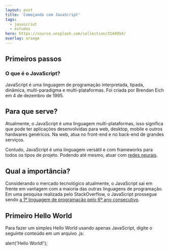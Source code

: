 ```yaml
---
layout: post
title: 'Começando com JavaScript'
tags:
  - javascriot
  - estudos
hero: https://source.unsplash.com/collection/3144954/
overlay: orange
---
```

## Primeiros passos
### O que é o JavaScript?
JavaScript é uma linguagem de programação interpretada, tipada, dinâmica, multi-paradigma e multi-plataformas. Foi criada por Brendan Eich em 4 de dezembro de 1995.

## Para que serve?
Atualmente, o JavaScript é uma linguagem multi-plataformas, isso significa que pode ter aplicações desenvolvidas para web, desktop, mobile e outros hardwares genéricos. Na web, atua no front-end e no back-end de grandes serviços.

Contudo, JavaScript é uma linguagem versátil e com frameworks para todos os tipos de projeto. Podendo até mesmo, atuar com <a href="https://github.com/BrainJS/brain.js">redes neurais</a>.

## Qual a importância?
Considerando o mercado tecnológico atualmente, o JavaScript sai em frente em vantagem com a maioria das outras linguagens de programação. Em uma pesquisa realizada pelo StackOverflow, o JavaScript prossegue sendo <a href="https://insights.stackoverflow.com/survey/2018#most-popular-technologies">a 1º linguagem de programação pelo 6º ano consecutivo</a>.

## Primeiro Hello World
Para fazer um simples Hello World usando apenas JavaScript, digite o seguinte conteúdo em um arquivo .js:

alert('Hello World!');
